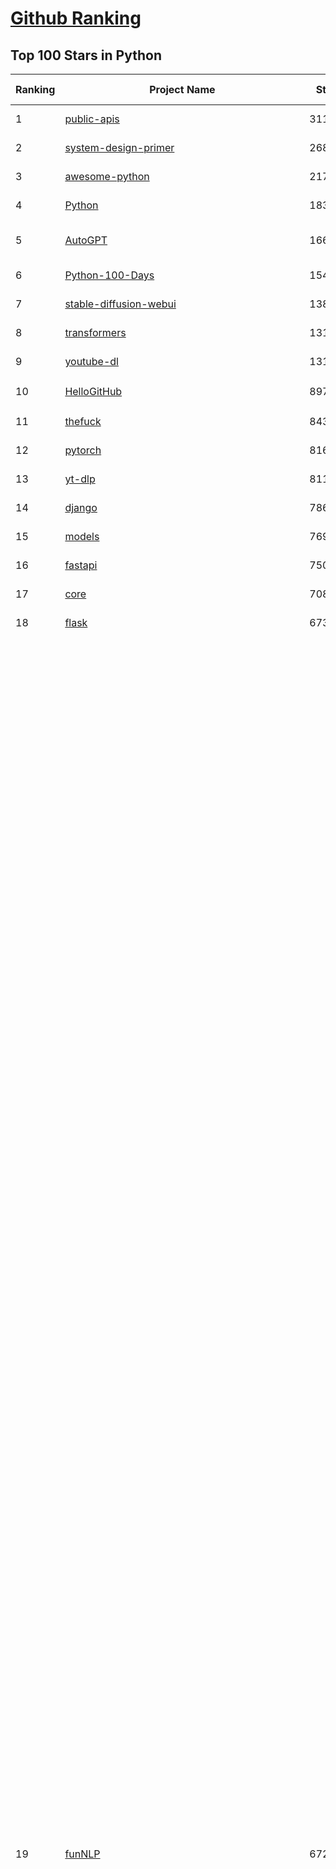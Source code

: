 [Github Ranking](../README.md)
==========

## Top 100 Stars in Python

| Ranking | Project Name | Stars | Forks | Language | Open Issues | Description | Last Commit |
| ------- | ------------ | ----- | ----- | -------- | ----------- | ----------- | ----------- |
| 1 | [public-apis](https://github.com/public-apis/public-apis) | 311056 | 33210 | Python | 13 | A collective list of free APIs | 2024-08-19T10:22:30Z |
| 2 | [system-design-primer](https://github.com/donnemartin/system-design-primer) | 268229 | 45363 | Python | 211 | Learn how to design large-scale systems. Prep for the system design interview.  Includes Anki flashcards. | 2024-08-07T10:09:11Z |
| 3 | [awesome-python](https://github.com/vinta/awesome-python) | 217021 | 24763 | Python | 0 | An opinionated list of awesome Python frameworks, libraries, software and resources. | 2024-08-11T17:10:18Z |
| 4 | [Python](https://github.com/TheAlgorithms/Python) | 183650 | 44239 | Python | 27 | All Algorithms implemented in Python | 2024-08-26T19:49:46Z |
| 5 | [AutoGPT](https://github.com/Significant-Gravitas/AutoGPT) | 166105 | 43975 | Python | 153 | AutoGPT is the vision of accessible AI for everyone, to use and to build on. Our mission is to provide the tools, so that you can focus on what matters. | 2024-08-29T00:51:44Z |
| 6 | [Python-100-Days](https://github.com/jackfrued/Python-100-Days) | 154217 | 51896 | Python | 529 | Python - 100天从新手到大师 | 2024-08-15T10:52:27Z |
| 7 | [stable-diffusion-webui](https://github.com/AUTOMATIC1111/stable-diffusion-webui) | 138694 | 26330 | Python | 2224 | Stable Diffusion web UI | 2024-08-27T07:27:51Z |
| 8 | [transformers](https://github.com/huggingface/transformers) | 131258 | 26093 | Python | 996 | 🤗 Transformers: State-of-the-art Machine Learning for Pytorch, TensorFlow, and JAX. | 2024-08-28T20:55:43Z |
| 9 | [youtube-dl](https://github.com/ytdl-org/youtube-dl) | 131036 | 9907 | Python | 3706 | Command-line program to download videos from YouTube.com and other video sites | 2024-08-17T06:41:13Z |
| 10 | [HelloGitHub](https://github.com/521xueweihan/HelloGitHub) | 89765 | 9542 | Python | 137 | :octocat: 分享 GitHub 上有趣、入门级的开源项目。Share interesting, entry-level open source projects on GitHub. | 2024-08-28T07:31:42Z |
| 11 | [thefuck](https://github.com/nvbn/thefuck) | 84368 | 3418 | Python | 257 | Magnificent app which corrects your previous console command. | 2024-07-19T14:56:13Z |
| 12 | [pytorch](https://github.com/pytorch/pytorch) | 81662 | 21911 | Python | 13737 | Tensors and Dynamic neural networks in Python with strong GPU acceleration | 2024-08-29T03:00:57Z |
| 13 | [yt-dlp](https://github.com/yt-dlp/yt-dlp) | 81144 | 6338 | Python | 1397 | A feature-rich command-line audio/video downloader | 2024-08-28T08:01:51Z |
| 14 | [django](https://github.com/django/django) | 78664 | 31421 | Python | 0 | The Web framework for perfectionists with deadlines. | 2024-08-28T22:26:35Z |
| 15 | [models](https://github.com/tensorflow/models) | 76915 | 45810 | Python | 1068 | Models and examples built with TensorFlow | 2024-08-27T22:55:31Z |
| 16 | [fastapi](https://github.com/fastapi/fastapi) | 75036 | 6319 | Python | 38 | FastAPI framework, high performance, easy to learn, fast to code, ready for production | 2024-08-29T00:02:02Z |
| 17 | [core](https://github.com/home-assistant/core) | 70887 | 29558 | Python | 2212 | :house_with_garden: Open source home automation that puts local control and privacy first. | 2024-08-29T02:41:20Z |
| 18 | [flask](https://github.com/pallets/flask) | 67389 | 16140 | Python | 6 | The Python micro framework for building web applications. | 2024-08-24T01:05:25Z |
| 19 | [funNLP](https://github.com/fighting41love/funNLP) | 67276 | 14374 | Python | 153 | 中英文敏感词、语言检测、中外手机/电话归属地/运营商查询、名字推断性别、手机号抽取、身份证抽取、邮箱抽取、中日文人名库、中文缩写库、拆字词典、词汇情感值、停用词、反动词表、暴恐词表、繁简体转换、英文模拟中文发音、汪峰歌词生成器、职业名称词库、同义词库、反义词库、否定词库、汽车品牌词库、汽车零件词库、连续英文切割、各种中文词向量、公司名字大全、古诗词库、IT词库、财经词库、成语词库、地名词库、历史名人词库、诗词词库、医学词库、饮食词库、法律词库、汽车词库、动物词库、中文聊天语料、中文谣言数据、百度中文问答数据集、句子相似度匹配算法集合、bert资源、文本生成&摘要相关工具、cocoNLP信息抽取工具、国内电话号码正则匹配、清华大学XLORE:中英文跨语言百科知识图谱、清华大学人工智能技术系列报告、自然语言生成、NLU太难了系列、自动对联数据及机器人、用户名黑名单列表、罪名法务名词及分类模型、微信公众号语料、cs224n深度学习自然语言处理课程、中文手写汉字识别、中文自然语言处理 语料/数据集、变量命名神器、分词语料库+代码、任务型对话英文数据集、ASR 语音数据集 + 基于深度学习的中文语音识别系统、笑声检测器、Microsoft多语言数字/单位/如日期时间识别包、中华新华字典数据库及api(包括常用歇后语、成语、词语和汉字)、文档图谱自动生成、SpaCy 中文模型、Common Voice语音识别数据集新版、神经网络关系抽取、基于bert的命名实体识别、关键词(Keyphrase)抽取包pke、基于医疗领域知识图谱的问答系统、基于依存句法与语义角色标注的事件三元组抽取、依存句法分析4万句高质量标注数据、cnocr：用来做中文OCR的Python3包、中文人物关系知识图谱项目、中文nlp竞赛项目及代码汇总、中文字符数据、speech-aligner: 从“人声语音”及其“语言文本”产生音素级别时间对齐标注的工具、AmpliGraph: 知识图谱表示学习(Python)库：知识图谱概念链接预测、Scattertext 文本可视化(python)、语言/知识表示工具：BERT & ERNIE、中文对比英文自然语言处理NLP的区别综述、Synonyms中文近义词工具包、HarvestText领域自适应文本挖掘工具（新词发现-情感分析-实体链接等）、word2word：(Python)方便易用的多语言词-词对集：62种语言/3,564个多语言对、语音识别语料生成工具：从具有音频/字幕的在线视频创建自动语音识别(ASR)语料库、构建医疗实体识别的模型（包含词典和语料标注）、单文档非监督的关键词抽取、Kashgari中使用gpt-2语言模型、开源的金融投资数据提取工具、文本自动摘要库TextTeaser: 仅支持英文、人民日报语料处理工具集、一些关于自然语言的基本模型、基于14W歌曲知识库的问答尝试--功能包括歌词接龙and已知歌词找歌曲以及歌曲歌手歌词三角关系的问答、基于Siamese bilstm模型的相似句子判定模型并提供训练数据集和测试数据集、用Transformer编解码模型实现的根据Hacker News文章标题自动生成评论、用BERT进行序列标记和文本分类的模板代码、LitBank：NLP数据集——支持自然语言处理和计算人文学科任务的100部带标记英文小说语料、百度开源的基准信息抽取系统、虚假新闻数据集、Facebook: LAMA语言模型分析，提供Transformer-XL/BERT/ELMo/GPT预训练语言模型的统一访问接口、CommonsenseQA：面向常识的英文QA挑战、中文知识图谱资料、数据及工具、各大公司内部里大牛分享的技术文档 PDF 或者 PPT、自然语言生成SQL语句（英文）、中文NLP数据增强（EDA）工具、英文NLP数据增强工具 、基于医药知识图谱的智能问答系统、京东商品知识图谱、基于mongodb存储的军事领域知识图谱问答项目、基于远监督的中文关系抽取、语音情感分析、中文ULMFiT-情感分析-文本分类-语料及模型、一个拍照做题程序、世界各国大规模人名库、一个利用有趣中文语料库 qingyun 训练出来的中文聊天机器人、中文聊天机器人seqGAN、省市区镇行政区划数据带拼音标注、教育行业新闻语料库包含自动文摘功能、开放了对话机器人-知识图谱-语义理解-自然语言处理工具及数据、中文知识图谱：基于百度百科中文页面-抽取三元组信息-构建中文知识图谱、masr: 中文语音识别-提供预训练模型-高识别率、Python音频数据增广库、中文全词覆盖BERT及两份阅读理解数据、ConvLab：开源多域端到端对话系统平台、中文自然语言处理数据集、基于最新版本rasa搭建的对话系统、基于TensorFlow和BERT的管道式实体及关系抽取、一个小型的证券知识图谱/知识库、复盘所有NLP比赛的TOP方案、OpenCLaP：多领域开源中文预训练语言模型仓库、UER：基于不同语料+编码器+目标任务的中文预训练模型仓库、中文自然语言处理向量合集、基于金融-司法领域(兼有闲聊性质)的聊天机器人、g2pC：基于上下文的汉语读音自动标记模块、Zincbase 知识图谱构建工具包、诗歌质量评价/细粒度情感诗歌语料库、快速转化「中文数字」和「阿拉伯数字」、百度知道问答语料库、基于知识图谱的问答系统、jieba_fast 加速版的jieba、正则表达式教程、中文阅读理解数据集、基于BERT等最新语言模型的抽取式摘要提取、Python利用深度学习进行文本摘要的综合指南、知识图谱深度学习相关资料整理、维基大规模平行文本语料、StanfordNLP 0.2.0：纯Python版自然语言处理包、NeuralNLP-NeuralClassifier：腾讯开源深度学习文本分类工具、端到端的封闭域对话系统、中文命名实体识别：NeuroNER vs. BertNER、新闻事件线索抽取、2019年百度的三元组抽取比赛：“科学空间队”源码、基于依存句法的开放域文本知识三元组抽取和知识库构建、中文的GPT2训练代码、ML-NLP - 机器学习(Machine Learning)NLP面试中常考到的知识点和代码实现、nlp4han:中文自然语言处理工具集(断句/分词/词性标注/组块/句法分析/语义分析/NER/N元语法/HMM/代词消解/情感分析/拼写检查、XLM：Facebook的跨语言预训练语言模型、用基于BERT的微调和特征提取方法来进行知识图谱百度百科人物词条属性抽取、中文自然语言处理相关的开放任务-数据集-当前最佳结果、CoupletAI - 基于CNN+Bi-LSTM+Attention 的自动对对联系统、抽象知识图谱、MiningZhiDaoQACorpus - 580万百度知道问答数据挖掘项目、brat rapid annotation tool: 序列标注工具、大规模中文知识图谱数据：1.4亿实体、数据增强在机器翻译及其他nlp任务中的应用及效果、allennlp阅读理解:支持多种数据和模型、PDF表格数据提取工具 、 Graphbrain：AI开源软件库和科研工具，目的是促进自动意义提取和文本理解以及知识的探索和推断、简历自动筛选系统、基于命名实体识别的简历自动摘要、中文语言理解测评基准，包括代表性的数据集&基准模型&语料库&排行榜、树洞 OCR 文字识别 、从包含表格的扫描图片中识别表格和文字、语声迁移、Python口语自然语言处理工具集(英文)、 similarity：相似度计算工具包，java编写、海量中文预训练ALBERT模型 、Transformers 2.0 、基于大规模音频数据集Audioset的音频增强 、Poplar：网页版自然语言标注工具、图片文字去除，可用于漫画翻译 、186种语言的数字叫法库、Amazon发布基于知识的人-人开放领域对话数据集 、中文文本纠错模块代码、繁简体转换 、 Python实现的多种文本可读性评价指标、类似于人名/地名/组织机构名的命名体识别数据集 、东南大学《知识图谱》研究生课程(资料)、. 英文拼写检查库 、 wwsearch是企业微信后台自研的全文检索引擎、CHAMELEON：深度学习新闻推荐系统元架构 、 8篇论文梳理BERT相关模型进展与反思、DocSearch：免费文档搜索引擎、 LIDA：轻量交互式对话标注工具 、aili - the fastest in-memory index in the East 东半球最快并发索引 、知识图谱车音工作项目、自然语言生成资源大全 、中日韩分词库mecab的Python接口库、中文文本摘要/关键词提取、汉字字符特征提取器 (featurizer)，提取汉字的特征（发音特征、字形特征）用做深度学习的特征、中文生成任务基准测评 、中文缩写数据集、中文任务基准测评 - 代表性的数据集-基准(预训练)模型-语料库-baseline-工具包-排行榜、PySS3：面向可解释AI的SS3文本分类器机器可视化工具 、中文NLP数据集列表、COPE - 格律诗编辑程序、doccano：基于网页的开源协同多语言文本标注工具 、PreNLP：自然语言预处理库、简单的简历解析器，用来从简历中提取关键信息、用于中文闲聊的GPT2模型：GPT2-chitchat、基于检索聊天机器人多轮响应选择相关资源列表(Leaderboards、Datasets、Papers)、(Colab)抽象文本摘要实现集锦(教程 、词语拼音数据、高效模糊搜索工具、NLP数据增广资源集、微软对话机器人框架 、 GitHub Typo Corpus：大规模GitHub多语言拼写错误/语法错误数据集、TextCluster：短文本聚类预处理模块 Short text cluster、面向语音识别的中文文本规范化、BLINK：最先进的实体链接库、BertPunc：基于BERT的最先进标点修复模型、Tokenizer：快速、可定制的文本词条化库、中文语言理解测评基准，包括代表性的数据集、基准(预训练)模型、语料库、排行榜、spaCy 医学文本挖掘与信息提取 、 NLP任务示例项目代码集、 python拼写检查库、chatbot-list - 行业内关于智能客服、聊天机器人的应用和架构、算法分享和介绍、语音质量评价指标(MOSNet, BSSEval, STOI, PESQ, SRMR)、 用138GB语料训练的法文RoBERTa预训练语言模型 、BERT-NER-Pytorch：三种不同模式的BERT中文NER实验、无道词典 - 有道词典的命令行版本，支持英汉互查和在线查询、2019年NLP亮点回顾、 Chinese medical dialogue data 中文医疗对话数据集 、最好的汉字数字(中文数字)-阿拉伯数字转换工具、 基于百科知识库的中文词语多词义/义项获取与特定句子词语语义消歧、awesome-nlp-sentiment-analysis - 情感分析、情绪原因识别、评价对象和评价词抽取、LineFlow：面向所有深度学习框架的NLP数据高效加载器、中文医学NLP公开资源整理 、MedQuAD：(英文)医学问答数据集、将自然语言数字串解析转换为整数和浮点数、Transfer Learning in Natural Language Processing (NLP) 、面向语音识别的中文/英文发音辞典、Tokenizers：注重性能与多功能性的最先进分词器、CLUENER 细粒度命名实体识别 Fine Grained Named Entity Recognition、 基于BERT的中文命名实体识别、中文谣言数据库、NLP数据集/基准任务大列表、nlp相关的一些论文及代码, 包括主题模型、词向量(Word Embedding)、命名实体识别(NER)、文本分类(Text Classificatin)、文本生成(Text Generation)、文本相似性(Text Similarity)计算等，涉及到各种与nlp相关的算法，基于keras和tensorflow 、Python文本挖掘/NLP实战示例、 Blackstone：面向非结构化法律文本的spaCy pipeline和NLP模型通过同义词替换实现文本“变脸” 、中文 预训练 ELECTREA 模型: 基于对抗学习 pretrain Chinese Model 、albert-chinese-ner - 用预训练语言模型ALBERT做中文NER 、基于GPT2的特定主题文本生成/文本增广、开源预训练语言模型合集、多语言句向量包、编码、标记和实现：一种可控高效的文本生成方法、 英文脏话大列表 、attnvis：GPT2、BERT等transformer语言模型注意力交互可视化、CoVoST：Facebook发布的多语种语音-文本翻译语料库，包括11种语言(法语、德语、荷兰语、俄语、西班牙语、意大利语、土耳其语、波斯语、瑞典语、蒙古语和中文)的语音、文字转录及英文译文、Jiagu自然语言处理工具 - 以BiLSTM等模型为基础，提供知识图谱关系抽取 中文分词 词性标注 命名实体识别 情感分析 新词发现 关键词 文本摘要 文本聚类等功能、用unet实现对文档表格的自动检测，表格重建、NLP事件提取文献资源列表 、 金融领域自然语言处理研究资源大列表、CLUEDatasetSearch - 中英文NLP数据集：搜索所有中文NLP数据集，附常用英文NLP数据集 、medical_NER - 中文医学知识图谱命名实体识别 、(哈佛)讲因果推理的免费书、知识图谱相关学习资料/数据集/工具资源大列表、Forte：灵活强大的自然语言处理pipeline工具集 、Python字符串相似性算法库、PyLaia：面向手写文档分析的深度学习工具包、TextFooler：针对文本分类/推理的对抗文本生成模块、Haystack：灵活、强大的可扩展问答(QA)框架、中文关键短语抽取工具 | 2024-05-10T07:38:24Z |
| 20 | [whisper](https://github.com/openai/whisper) | 66732 | 7866 | Python | 0 | Robust Speech Recognition via Large-Scale Weak Supervision | 2024-08-19T23:49:41Z |
| 21 | [devops-exercises](https://github.com/bregman-arie/devops-exercises) | 65623 | 14615 | Python | 29 | Linux, Jenkins, AWS, SRE, Prometheus, Docker, Python, Ansible, Git, Kubernetes, Terraform, OpenStack, SQL, NoSQL, Azure, GCP, DNS, Elastic, Network, Virtualization. DevOps Interview Questions | 2024-08-15T17:48:13Z |
| 22 | [awesome-machine-learning](https://github.com/josephmisiti/awesome-machine-learning) | 64945 | 14570 | Python | 1 | A curated list of awesome Machine Learning frameworks, libraries and software. | 2024-08-07T17:16:24Z |
| 23 | [gpt_academic](https://github.com/binary-husky/gpt_academic) | 63493 | 7868 | Python | 312 | 为GPT/GLM等LLM大语言模型提供实用化交互接口，特别优化论文阅读/润色/写作体验，模块化设计，支持自定义快捷按钮&函数插件，支持Python和C++等项目剖析&自译解功能，PDF/LaTex论文翻译&总结功能，支持并行问询多种LLM模型，支持chatglm3等本地模型。接入通义千问, deepseekcoder, 讯飞星火, 文心一言, llama2, rwkv, claude2, moss等。 | 2024-08-28T15:14:24Z |
| 24 | [ansible](https://github.com/ansible/ansible) | 62198 | 23789 | Python | 522 | Ansible is a radically simple IT automation platform that makes your applications and systems easier to deploy and maintain. Automate everything from code deployment to network configuration to cloud management, in a language that approaches plain English, using SSH, with no agents to install on remote systems. https://docs.ansible.com. | 2024-08-28T21:27:53Z |
| 25 | [cpython](https://github.com/python/cpython) | 61997 | 29809 | Python | 7173 | The Python programming language | 2024-08-29T01:57:28Z |
| 26 | [manim](https://github.com/3b1b/manim) | 61590 | 5748 | Python | 410 | Animation engine for explanatory math videos | 2024-08-26T17:08:29Z |
| 27 | [keras](https://github.com/keras-team/keras) | 61511 | 19410 | Python | 223 | Deep Learning for humans | 2024-08-28T20:27:30Z |
| 28 | [d2l-zh](https://github.com/d2l-ai/d2l-zh) | 60844 | 10811 | Python | 0 | 《动手学深度学习》：面向中文读者、能运行、可讨论。中英文版被70多个国家的500多所大学用于教学。 | 2024-07-30T09:32:19Z |
| 29 | [gpt4free](https://github.com/xtekky/gpt4free) | 59789 | 13190 | Python | 20 | The official gpt4free repository \| various collection of powerful language models | 2024-08-17T17:16:17Z |
| 30 | [PayloadsAllTheThings](https://github.com/swisskyrepo/PayloadsAllTheThings) | 59455 | 14387 | Python | 0 | A list of useful payloads and bypass for Web Application Security and Pentest/CTF | 2024-08-26T09:29:03Z |
| 31 | [scikit-learn](https://github.com/scikit-learn/scikit-learn) | 59272 | 25226 | Python | 1565 | scikit-learn: machine learning in Python | 2024-08-28T11:45:46Z |
| 32 | [screenshot-to-code](https://github.com/abi/screenshot-to-code) | 55820 | 6823 | Python | 49 | Drop in a screenshot and convert it to clean code (HTML/Tailwind/React/Vue) | 2024-08-21T20:45:21Z |
| 33 | [sherlock](https://github.com/sherlock-project/sherlock) | 55765 | 6582 | Python | 85 | Hunt down social media accounts by username across social networks | 2024-08-28T04:27:50Z |
| 34 | [llama](https://github.com/meta-llama/llama) | 55255 | 9413 | Python | 328 | Inference code for Llama models | 2024-08-18T07:07:28Z |
| 35 | [localstack](https://github.com/localstack/localstack) | 53546 | 3886 | Python | 298 | 💻 A fully functional local AWS cloud stack. Develop and test your cloud & Serverless apps offline | 2024-08-28T21:59:51Z |
| 36 | [private-gpt](https://github.com/zylon-ai/private-gpt) | 53424 | 7178 | Python | 209 | Interact with your documents using the power of GPT, 100% privately, no data leaks | 2024-08-21T08:40:37Z |
| 37 | [annotated_deep_learning_paper_implementations](https://github.com/labmlai/annotated_deep_learning_paper_implementations) | 53267 | 5501 | Python | 27 | 🧑‍🏫 60+ Implementations/tutorials of deep learning papers with side-by-side notes 📝; including transformers (original, xl, switch, feedback, vit, ...), optimizers (adam, adabelief, sophia, ...), gans(cyclegan, stylegan2, ...), 🎮 reinforcement learning (ppo, dqn), capsnet, distillation, ... 🧠 | 2024-08-24T09:18:59Z |
| 38 | [face_recognition](https://github.com/ageitgey/face_recognition) | 52737 | 13408 | Python | 749 | The world's simplest facial recognition api for Python and the command line | 2024-08-21T06:22:36Z |
| 39 | [scrapy](https://github.com/scrapy/scrapy) | 52209 | 10449 | Python | 448 | Scrapy, a fast high-level web crawling & scraping framework for Python. | 2024-08-28T19:07:49Z |
| 40 | [Real-Time-Voice-Cloning](https://github.com/CorentinJ/Real-Time-Voice-Cloning) | 51964 | 8684 | Python | 190 | Clone a voice in 5 seconds to generate arbitrary speech in real-time | 2024-08-14T19:54:03Z |
| 41 | [requests](https://github.com/psf/requests) | 51914 | 9285 | Python | 177 | A simple, yet elegant, HTTP library. | 2024-08-15T12:25:53Z |
| 42 | [open-interpreter](https://github.com/OpenInterpreter/open-interpreter) | 51811 | 4557 | Python | 174 | A natural language interface for computers | 2024-08-28T17:18:35Z |
| 43 | [gpt-engineer](https://github.com/gpt-engineer-org/gpt-engineer) | 51736 | 6733 | Python | 9 | Specify what you want it to build, the AI asks for clarification, and then builds it. Completely separate team and codebase from the AI Web App builder https://gptengineer.app | 2024-08-10T20:47:05Z |
| 44 | [faceswap](https://github.com/deepfakes/faceswap) | 50246 | 13030 | Python | 19 | Deepfakes Software For All | 2024-08-17T00:29:36Z |
| 45 | [you-get](https://github.com/soimort/you-get) | 49854 | 9358 | Python | 0 | :arrow_double_down: Dumb downloader that scrapes the web | 2024-08-19T20:29:59Z |
| 46 | [grok-1](https://github.com/xai-org/grok-1) | 49384 | 8328 | Python | 71 | Grok open release | 2024-08-07T23:55:38Z |
| 47 | [yolov5](https://github.com/ultralytics/yolov5) | 49358 | 16052 | Python | 87 | YOLOv5 🚀 in PyTorch > ONNX > CoreML > TFLite | 2024-08-28T10:31:52Z |
| 48 | [openpilot](https://github.com/commaai/openpilot) | 49103 | 8945 | Python | 126 | openpilot is an operating system for robotics. Currently, it upgrades the driver assistance system in 275+ supported cars. | 2024-08-29T02:23:18Z |
| 49 | [rich](https://github.com/Textualize/rich) | 48727 | 1707 | Python | 157 | Rich is a Python library for rich text and beautiful formatting in the terminal. | 2024-08-26T16:15:57Z |
| 50 | [ComfyUI](https://github.com/comfyanonymous/ComfyUI) | 48571 | 5107 | Python | 1648 | The most powerful and modular diffusion model GUI, api and backend with a graph/nodes interface. | 2024-08-28T23:02:56Z |
| 51 | [hackingtool](https://github.com/Z4nzu/hackingtool) | 46298 | 5028 | Python | 46 | ALL IN ONE Hacking Tool For Hackers | 2024-07-31T13:30:04Z |
| 52 | [professional-programming](https://github.com/charlax/professional-programming) | 46170 | 3699 | Python | 4 | A collection of learning resources for curious software engineers | 2024-08-27T12:47:05Z |
| 53 | [big-list-of-naughty-strings](https://github.com/minimaxir/big-list-of-naughty-strings) | 46103 | 2123 | Python | 67 | The Big List of Naughty Strings is a list of strings which have a high probability of causing issues when used as user-input data. | 2024-04-18T03:26:59Z |
| 54 | [MetaGPT](https://github.com/geekan/MetaGPT) | 43338 | 5151 | Python | 300 | 🌟 The Multi-Agent Framework: First AI Software Company, Towards Natural Language Programming | 2024-08-21T06:12:26Z |
| 55 | [pandas](https://github.com/pandas-dev/pandas) | 43110 | 17743 | Python | 3508 | Flexible and powerful data analysis / manipulation library for Python, providing labeled data structures similar to R data.frame objects, statistical functions, and much more | 2024-08-28T22:37:51Z |
| 56 | [PaddleOCR](https://github.com/PaddlePaddle/PaddleOCR) | 42157 | 7634 | Python | 123 | Awesome multilingual OCR toolkits based on PaddlePaddle (practical ultra lightweight OCR system, support 80+ languages recognition, provide data annotation and synthesis tools, support training and deployment among server, mobile, embedded and IoT devices) | 2024-08-28T08:39:34Z |
| 57 | [30-Days-Of-Python](https://github.com/Asabeneh/30-Days-Of-Python) | 40615 | 7736 | Python | 65 | 30 days of Python programming challenge is a step-by-step guide to learn the Python programming language in 30 days. This challenge may take more than100 days, follow your own pace.  These videos may help too: https://www.youtube.com/channel/UC7PNRuno1rzYPb1xLa4yktw | 2024-08-17T23:00:53Z |
| 58 | [ChatGLM-6B](https://github.com/THUDM/ChatGLM-6B) | 40314 | 5170 | Python | 546 | ChatGLM-6B: An Open Bilingual Dialogue Language Model \| 开源双语对话语言模型 | 2024-06-27T04:05:25Z |
| 59 | [python-patterns](https://github.com/faif/python-patterns) | 40109 | 6917 | Python | 11 | A collection of design patterns/idioms in Python | 2024-07-28T10:23:34Z |
| 60 | [Fooocus](https://github.com/lllyasviel/Fooocus) | 39653 | 5450 | Python | 162 | Focus on prompting and generating | 2024-08-21T01:49:14Z |
| 61 | [text-generation-webui](https://github.com/oobabooga/text-generation-webui) | 39218 | 5168 | Python | 213 | A Gradio web UI for Large Language Models. | 2024-08-26T20:48:44Z |
| 62 | [ailearning](https://github.com/apachecn/ailearning) | 38972 | 11395 | Python | 2 | AiLearning：数据分析+机器学习实战+线性代数+PyTorch+NLTK+TF2 | 2024-03-04T02:15:13Z |
| 63 | [ColossalAI](https://github.com/hpcaitech/ColossalAI) | 38534 | 4322 | Python | 393 | Making large AI models cheaper, faster and more accessible | 2024-08-28T09:12:51Z |
| 64 | [sentry](https://github.com/getsentry/sentry) | 38407 | 4111 | Python | 2609 | Developer-first error tracking and performance monitoring | 2024-08-29T02:14:40Z |
| 65 | [black](https://github.com/psf/black) | 38275 | 2422 | Python | 357 | The uncompromising Python code formatter | 2024-08-26T17:08:36Z |
| 66 | [stablediffusion](https://github.com/Stability-AI/stablediffusion) | 38199 | 4924 | Python | 230 | High-Resolution Image Synthesis with Latent Diffusion Models | 2024-08-09T12:30:53Z |
| 67 | [cheat.sh](https://github.com/chubin/cheat.sh) | 38050 | 1772 | Python | 119 | the only cheat sheet you need | 2024-06-22T19:07:48Z |
| 68 | [Deep-Learning-Papers-Reading-Roadmap](https://github.com/floodsung/Deep-Learning-Papers-Reading-Roadmap) | 37883 | 7303 | Python | 48 | Deep Learning papers reading roadmap for anyone who are eager to learn this amazing tech! | 2022-11-27T13:18:32Z |
| 69 | [bert](https://github.com/google-research/bert) | 37729 | 9551 | Python | 790 | TensorFlow code and pre-trained models for BERT | 2024-07-23T23:39:41Z |
| 70 | [odoo](https://github.com/odoo/odoo) | 37070 | 24105 | Python | 2751 | Odoo. Open Source Apps To Grow Your Business. | 2024-08-29T02:56:28Z |
| 71 | [Open-Assistant](https://github.com/LAION-AI/Open-Assistant) | 36919 | 3217 | Python | 223 | OpenAssistant is a chat-based assistant that understands tasks, can interact with third-party systems, and retrieve information dynamically to do so. | 2024-08-17T01:55:35Z |
| 72 | [diagrams](https://github.com/mingrammer/diagrams) | 36724 | 2382 | Python | 304 | :art: Diagram as Code for prototyping cloud system architectures | 2024-07-21T16:09:26Z |
| 73 | [interview_internal_reference](https://github.com/0voice/interview_internal_reference) | 36497 | 9427 | Python | 27 | 2023年最新总结，阿里，腾讯，百度，美团，头条等技术面试题目，以及答案，专家出题人分析汇总。 | 2024-05-20T12:04:02Z |
| 74 | [FastChat](https://github.com/lm-sys/FastChat) | 36274 | 4459 | Python | 750 | An open platform for training, serving, and evaluating large language models. Release repo for Vicuna and Chatbot Arena. | 2024-08-29T02:29:44Z |
| 75 | [python-cheatsheet](https://github.com/gto76/python-cheatsheet) | 36055 | 6440 | Python | 5 | Comprehensive Python Cheatsheet | 2024-08-28T13:40:17Z |
| 76 | [airflow](https://github.com/apache/airflow) | 36033 | 13992 | Python | 863 | Apache Airflow - A platform to programmatically author, schedule, and monitor workflows | 2024-08-29T02:31:07Z |
| 77 | [nanoGPT](https://github.com/karpathy/nanoGPT) | 35930 | 5581 | Python | 210 | The simplest, fastest repository for training/finetuning medium-sized GPTs. | 2024-08-19T10:49:32Z |
| 78 | [mitmproxy](https://github.com/mitmproxy/mitmproxy) | 35734 | 3976 | Python | 315 | An interactive TLS-capable intercepting HTTP proxy for penetration testers and software developers. | 2024-08-28T20:33:08Z |
| 79 | [quivr](https://github.com/QuivrHQ/quivr) | 35712 | 3462 | Python | 95 | Open-source RAG Framework for building GenAI Second Brains 🧠  Build productivity assistant (RAG) ⚡️🤖 Chat with your docs (PDF, CSV, ...)  & apps using Langchain, GPT 3.5 / 4 turbo, Private, Anthropic, VertexAI, Ollama, LLMs, Groq  that you can share with users !  Efficient retrieval augmented generation framework | 2024-08-28T15:24:56Z |
| 80 | [DragGAN](https://github.com/XingangPan/DragGAN) | 35644 | 3436 | Python | 142 | Official Code for DragGAN (SIGGRAPH 2023) | 2024-05-18T17:51:40Z |
| 81 | [wtfpython](https://github.com/satwikkansal/wtfpython) | 35592 | 2645 | Python | 72 | What the f*ck Python? 😱 | 2024-06-13T13:18:00Z |
| 82 | [GFPGAN](https://github.com/TencentARC/GFPGAN) | 35415 | 5868 | Python | 345 | GFPGAN aims at developing Practical Algorithms for Real-world Face Restoration. | 2024-07-26T18:44:02Z |
| 83 | [MockingBird](https://github.com/babysor/MockingBird) | 34814 | 5175 | Python | 464 | 🚀AI拟声: 5秒内克隆您的声音并生成任意语音内容 Clone a voice in 5 seconds to generate arbitrary speech in real-time | 2024-08-22T07:06:40Z |
| 84 | [llama_index](https://github.com/run-llama/llama_index) | 34774 | 4908 | Python | 619 | LlamaIndex is a data framework for your LLM applications | 2024-08-29T01:18:58Z |
| 85 | [TaskMatrix](https://github.com/chenfei-wu/TaskMatrix) | 34528 | 3323 | Python | 217 | None | 2024-01-06T02:41:20Z |
| 86 | [DeepSpeed](https://github.com/microsoft/DeepSpeed) | 34506 | 4025 | Python | 993 | DeepSpeed is a deep learning optimization library that makes distributed training and inference easy, efficient, and effective. | 2024-08-29T00:01:32Z |
| 87 | [gym](https://github.com/openai/gym) | 34417 | 8592 | Python | 96 | A toolkit for developing and comparing reinforcement learning algorithms. | 2024-05-02T16:09:06Z |
| 88 | [streamlit](https://github.com/streamlit/streamlit) | 34296 | 2961 | Python | 897 | Streamlit — A faster way to build and share data apps. | 2024-08-29T00:53:20Z |
| 89 | [12306](https://github.com/testerSunshine/12306) | 33731 | 9784 | Python | 225 | 12306智能刷票，订票 | 2023-04-02T03:19:43Z |
| 90 | [shadowsocks](https://github.com/shadowsocks/shadowsocks) | 33546 | 18629 | Python | 0 | None | 2024-04-01T09:07:32Z |
| 91 | [HanLP](https://github.com/hankcs/HanLP) | 33370 | 9948 | Python | 9 | 中文分词 词性标注 命名实体识别 依存句法分析 成分句法分析 语义依存分析 语义角色标注 指代消解 风格转换 语义相似度 新词发现 关键词短语提取 自动摘要 文本分类聚类 拼音简繁转换 自然语言处理 | 2024-08-22T01:12:13Z |
| 92 | [cli](https://github.com/httpie/cli) | 33236 | 3675 | Python | 156 | 🥧 HTTPie CLI  — modern, user-friendly command-line HTTP client for the API era. JSON support, colors, sessions, downloads, plugins & more. | 2024-08-21T02:27:13Z |
| 93 | [TTS](https://github.com/coqui-ai/TTS) | 33020 | 3987 | Python | 66 | 🐸💬 - a deep learning toolkit for Text-to-Speech, battle-tested in research and production | 2024-08-16T12:07:14Z |
| 94 | [jieba](https://github.com/fxsjy/jieba) | 33019 | 6719 | Python | 623 | 结巴中文分词 | 2024-08-21T09:23:45Z |
| 95 | [XX-Net](https://github.com/XX-net/XX-Net) | 32952 | 7698 | Python | 7891 | A proxy tool to bypass GFW. | 2024-06-11T04:53:12Z |
| 96 | [ray](https://github.com/ray-project/ray) | 32816 | 5565 | Python | 3456 | Ray is a unified framework for scaling AI and Python applications. Ray consists of a core distributed runtime and a set of AI Libraries for accelerating ML workloads. | 2024-08-28T23:38:18Z |
| 97 | [WeChatMsg](https://github.com/LC044/WeChatMsg) | 32649 | 3419 | Python | 50 | 提取微信聊天记录，将其导出成HTML、Word、Excel文档永久保存，对聊天记录进行分析生成年度聊天报告，用聊天数据训练专属于个人的AI聊天助手 | 2024-07-20T03:54:01Z |
| 98 | [ccxt](https://github.com/ccxt/ccxt) | 32342 | 7448 | Python | 820 | A JavaScript / TypeScript / Python / C# / PHP cryptocurrency trading API with support for more than 100 bitcoin/altcoin exchanges | 2024-08-28T20:45:52Z |
| 99 | [gradio](https://github.com/gradio-app/gradio) | 31794 | 2370 | Python | 520 | Build and share delightful machine learning apps, all in Python. 🌟 Star to support our work! | 2024-08-29T02:27:54Z |
| 100 | [sqlmap](https://github.com/sqlmapproject/sqlmap) | 31752 | 5656 | Python | 49 | Automatic SQL injection and database takeover tool | 2024-08-25T22:52:21Z |

